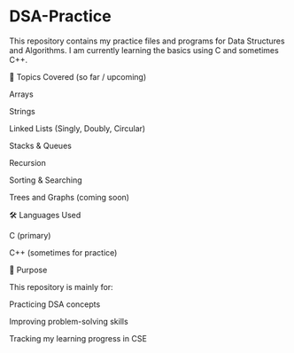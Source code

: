 # DSA-Practice
This repository contains my practice files and programs for Data Structures and Algorithms.
I am currently learning the basics using C and sometimes C++.

🚀 Topics Covered (so far / upcoming)

Arrays

Strings

Linked Lists (Singly, Doubly, Circular)

Stacks & Queues

Recursion

Sorting & Searching

Trees and Graphs (coming soon)

🛠️ Languages Used

C (primary)

C++ (sometimes for practice)

🎯 Purpose

This repository is mainly for:

Practicing DSA concepts

Improving problem-solving skills

Tracking my learning progress in CSE
